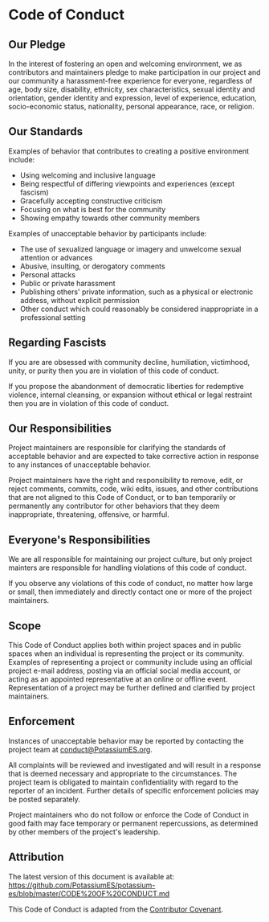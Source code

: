 # Code of Conduct

## Our Pledge

In the interest of fostering an open and welcoming environment, we as
contributors and maintainers pledge to make participation in our project and
our community a harassment-free experience for everyone, regardless of age, body
size, disability, ethnicity, sex characteristics, sexual identity and orientation,
gender identity and expression, level of experience, education, socio-economic
status, nationality, personal appearance, race, or religion.

## Our Standards

Examples of behavior that contributes to creating a positive environment
include:

* Using welcoming and inclusive language
* Being respectful of differing viewpoints and experiences (except fascism)
* Gracefully accepting constructive criticism
* Focusing on what is best for the community
* Showing empathy towards other community members

Examples of unacceptable behavior by participants include:

* The use of sexualized language or imagery and unwelcome sexual attention or
  advances
* Abusive, insulting, or derogatory comments
* Personal attacks
* Public or private harassment
* Publishing others' private information, such as a physical or electronic
  address, without explicit permission
* Other conduct which could reasonably be considered inappropriate in a
  professional setting

## Regarding Fascists

If you are are obsessed with community decline, humiliation, victimhood, unity, or purity then you are in violation of this code of conduct.

If you propose the abandonment of democratic liberties for redemptive violence, internal cleansing, or expansion without ethical or legal restraint then you are in violation of this code of conduct.

## Our Responsibilities

Project maintainers are responsible for clarifying the standards of acceptable
behavior and are expected to take corrective action in response to any instances
of unacceptable behavior.

Project maintainers have the right and responsibility to remove, edit, or
reject comments, commits, code, wiki edits, issues, and other contributions
that are not aligned to this Code of Conduct, or to ban temporarily or
permanently any contributor for other behaviors that they deem inappropriate,
threatening, offensive, or harmful.

## Everyone's Responsibilities

We are all responsible for maintaining our project culture, but only project
mainters are responsible for handling violations of this code of conduct.

If you observe any violations of this code of conduct, no matter how large or
small, then immediately and directly contact one or more of the project
maintainers. 

## Scope

This Code of Conduct applies both within project spaces and in public spaces
when an individual is representing the project or its community. Examples of
representing a project or community include using an official project e-mail
address, posting via an official social media account, or acting as an appointed
representative at an online or offline event. Representation of a project may be
further defined and clarified by project maintainers.

## Enforcement

Instances of unacceptable behavior may be reported by contacting the project team
at conduct@PotassiumES.org.

All complaints will be reviewed and investigated and will result in a response that
is deemed necessary and appropriate to the circumstances. The project team is
obligated to maintain confidentiality with regard to the reporter of an incident.
Further details of specific enforcement policies may be posted separately.

Project maintainers who do not follow or enforce the Code of Conduct in good
faith may face temporary or permanent repercussions, as determined by other
members of the project's leadership.

## Attribution

The latest version of this document is available at: https://github.com/PotassiumES/potassium-es/blob/master/CODE%20OF%20CONDUCT.md

This Code of Conduct is adapted from the [Contributor Covenant](https://www.contributor-covenant.org/version/1/4/code-of-conduct.html).
